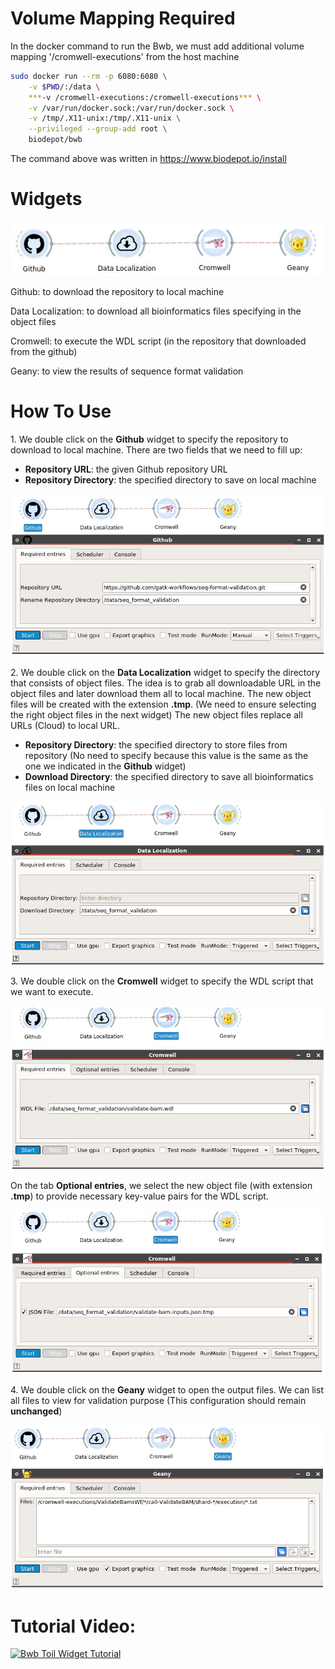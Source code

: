 # Volume Mapping Required

In the docker command to run the Bwb, we must add additional volume mapping '/cromwell-executions' from the host machine

```bash
sudo docker run --rm -p 6080:6080 \
	-v $PWD/:/data \
	***-v /cromwell-executions:/cromwell-executions*** \
	-v /var/run/docker.sock:/var/run/docker.sock \
	-v /tmp/.X11-unix:/tmp/.X11-unix \
	--privileged --group-add root \
	biodepot/bwb
```

The command above was written in https://www.biodepot.io/install

# Widgets

![](./docs/gatk_widgets.png)

Github: to download the repository to local machine

Data Localization: to download all bioinformatics files specifying in the object files

Cromwell: to execute the WDL script (in the repository that downloaded from the github)

Geany: to view the results of sequence format validation

# How To Use

1\. We double click on the **Github** widget to specify the repository to download to local machine. There are two fields that we need to fill up:
- **Repository URL**: the given Github repository URL
- **Repository Directory**: the specified directory to save on local machine

![](./docs/gatk_github.png)

2\. We double click on the **Data Localization** widget to specify the directory that consists of object files. The idea is to grab all downloadable URL in the object files and later download them all to local machine. The new object files will be created with the extension **.tmp**. (We need to ensure selecting the right object files in the next widget) The new object files replace all URLs (Cloud) to local URL.
- **Repository Directory**: the specified directory to store files from repository (No need to specify because this value is the same as the one we indicated in the **Github** widget)
- **Download Directory**: the specified directory to save all bioinformatics files on local machine

![](./docs/gatk_daloc.png)

3\. We double click on the **Cromwell** widget to specify the WDL script that we want to execute.

![](./docs/gatk_cromwell.png)

On the tab **Optional entries**, we select the new object file (with extension **.tmp**) to provide necessary key-value pairs for the WDL script.

![](./docs/gatk_cromwell2.png)

4\. We double click on the **Geany** widget to open the output files. We can list all files to view for validation purpose (This configuration should remain **unchanged**)

![](./docs/gatk_geany.png)

# Tutorial Video:

[![Bwb Toil Widget Tutorial](http://i3.ytimg.com/vi/sli9Zc5bAsE/hqdefault.jpg)](https://www.youtube.com/watch?v=sli9Zc5bAsE)
